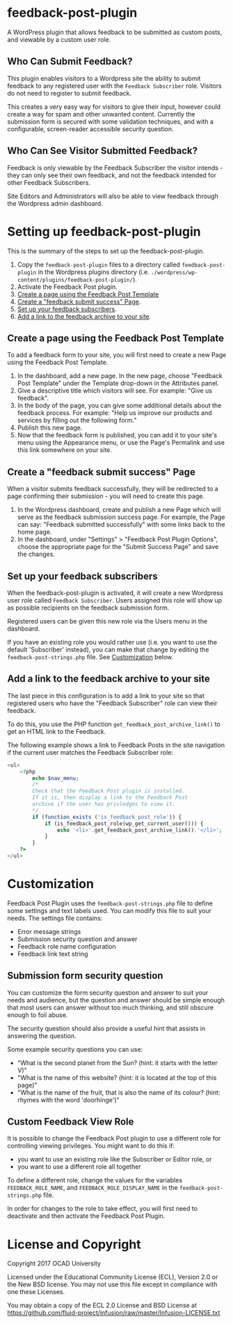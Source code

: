 # feedback-post-plugin
A WordPress plugin that allows feedback to be submitted as custom posts, and viewable by a custom user role.

## Who Can Submit Feedback?

This plugin enables visitors to a Wordpress site the ability to submit feedback to any registered user with the `Feedback Subscriber` role. Visitors do not need to register to submit feedback.

This creates a very easy way for visitors to give their input, however could create a way for spam and other unwanted content. Currently the submission form is secured with some validation techniques, and with a configurable, screen-reader accessible security question.

## Who Can See Visitor Submitted Feedback?

Feedback is only viewable by the Feedback Subscriber the visitor intends - they can only see their own feedback, and not the feedback intended for other Feedback Subscribers.

Site Editors and Administrators will also be able to view feedback through the Wordpress admin dashboard.

# Setting up feedback-post-plugin

This is the summary of the steps to set up the feedback-post-plugin.

1. Copy the `feedback-post-plugin` files to a directory called `feedback-post-plugin` in the Wordpress plugins directory (i.e. `./wordpress/wp-content/plugins/feedback-post-plugin/`).
2. Activate the Feedback Post plugin.
3. [Create a page using the Feedback Post Template](#feedback_form_setup)
4. [Create a "feedback submit success" Page](#success_page).
5. [Set up your feedback subscribers](#feedback_subscriber_setup).
6. [Add a link to the feedback archive to your site](#feedback_archive_link).

<a name="feedback_form_setup"></a>
## Create a page using the Feedback Post Template

To add a feedback form to your site, you will first need to create a new Page using the Feedback Post Template.

1. In the dashboard, add a new page. In the new page, choose "Feedback Post Template" under the Template drop-down in the Attributes panel.
2. Give a descriptive title which visitors will see. For example: "Give us feedback".
3. In the body of the page, you can give some additional details about the feedback process. For example: "Help us improve our products and services by filling out the following form."
4. Publish this new page.
5. Now that the feedback form is published, you can add it to your site's menu using the Appearance menu, or use the Page's Permalink and use this link somewhere on your site.

<a name="success_page"></a>
## Create a "feedback submit success" Page

When a visitor submits feedback successfully, they will be redirected to a page
confirming their submission - you will need to create this page.

1. In the Wordpress dashboard, create and publish a new Page which will serve as
the feedback submission success page. For example, the Page can say: "Feedback
submitted successfully" with some links back to the home page.
2. In the dashboard, under "Settings" > "Feedback Post Plugin Options", choose
the appropriate page for the "Submit Success Page" and save the changes.

<a name="feedback_subscriber_setup"></a>
## Set up your feedback subscribers

When the feedback-post-plugin is activated, it will create a new Wordpress user role called `Feedback Subscriber`. Users assigned this role will show up as possible recipients on the feedback submission form.

Registered users can be given this new role via the Users menu in the dashboard.

If you have an existing role you would rather use (i.e. you want to use the default 'Subscriber' instead), you can make that change by editing the `feedback-post-strings.php` file. See [Customization](#customization) below.

<a name="feedback_archive_link"></a>
## Add a link to the feedback archive to your site

The last piece in this configuration is to add a link to your site so that registered users who have the "Feedback Subscriber" role can view their feedback.

To do this, you use the PHP function `get_feedback_post_archive_link()` to get an HTML link to the Feedback.

The following example shows a link to Feedback Posts in the site navigation if the current user matches the Feedback Subscriber role:

```php
<ul>
    <?php
        echo $nav_menu;
        /*
        Check that the Feedback Post plugin is installed.
        If it is, then display a link to the Feedback Post
        archive if the user has privledges to view it.
        */
        if (function_exists ('is_feedback_post_role')) {
            if (is_feedback_post_role(wp_get_current_user())) {
                echo '<li>'.get_feedback_post_archive_link().'</li>';
            }
        }
    ?>
</ul>
```
<a name="customization"></a>
# Customization

Feedback Post Plugin uses the `feedback-post-strings.php` file to define some settings and text labels used. You can modify this file to suit your needs. The settings file contains:

* Error message strings
* Submission security question and answer
* Feedback role name configuration
* Feedback link text string

## Submission form security question

You can customize the form security question and answer to suit your needs and audience, but the question and answer should be simple enough that most users can answer without too much thinking, and still obscure enough to foil abuse.

The security question should also provide a useful hint that assists in answering the question.

Some example security questions you can use:
* "What is the second planet from the Sun? (hint: it starts with the letter V)"
* "What is the name of this website? (hint: it is located at the top of this page)"
* "What is the name of the fruit, that is also the name of its colour? (hint: rhymes with the word 'doorhinge')"

## Custom Feedback View Role

It is possible to change the Feedback Post plugin to use a different role for controlling viewing privileges. You might want to do this if:
* you want to use an existing role like the Subscriber or Editor role, or
* you want to use a different role all together

To define a different role, change the values for the variables `FEEDBACK_ROLE_NAME`, and `FEEDBACK_ROLE_DISPLAY_NAME` in the `feedback-post-strings.php` file.

In order for changes to the role to take effect, you will first need to deactivate and then activate the Feedback Post Plugin.

# License and Copyright

Copyright 2017 OCAD University

Licensed under the Educational Community License (ECL), Version 2.0 or the New BSD license. You may not use this file except in compliance with one these Licenses.

You may obtain a copy of the ECL 2.0 License and BSD License at
https://github.com/fluid-project/infusion/raw/master/Infusion-LICENSE.txt
